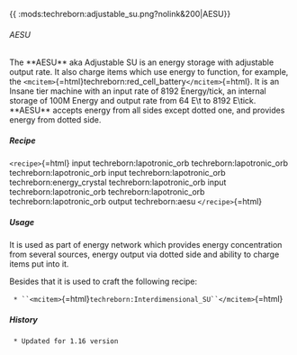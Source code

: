 {{ :mods:techreborn:adjustable_su.png?nolink&200\|AESU}}

###### AESU

The \*\*AESU\*\* aka Adjustable SU is an energy storage with adjustable
output rate. It also charge items which use energy to function, for
example, the
`<mcitem>`{=html}techreborn:red_cell_battery`</mcitem>`{=html}. It is an
Insane tier machine with an input rate of 8192 Energy/tick, an internal
storage of 100M Energy and output rate from 64 E\\t to 8192 E\\tick.
\*\*AESU\*\* accepts energy from all sides except dotted one, and
provides energy from dotted side.

##### Recipe

`<recipe>`{=html} input techreborn:lapotronic_orb
techreborn:lapotronic_orb techreborn:lapotronic_orb input
techreborn:lapotronic_orb techreborn:energy_crystal
techreborn:lapotronic_orb input techreborn:lapotronic_orb
techreborn:lapotronic_orb techreborn:lapotronic_orb output
techreborn:aesu `</recipe>`{=html}

##### Usage

It is used as part of energy network which provides energy concentration
from several sources, energy output via dotted side and ability to
charge items put into it.

Besides that it is used to craft the following recipe:

` * ``<mcitem>`{=html}`techreborn:Interdimensional_SU``</mcitem>`{=html}

##### History

` * Updated for 1.16 version`
